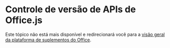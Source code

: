 # <a name="officejs-api-versioning"></a>Controle de versão de APIs de Office.js 

Este tópico não está mais disponível e redirecionará você para a [visão geral da plataforma de suplementos do Office](https://dev.office.com/docs/add-ins/overview/office-add-ins).
